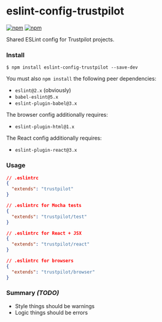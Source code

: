 # eslint-config-trustpilot

[![npm](https://img.shields.io/npm/v/eslint-config-trustpilot.svg)](https://www.npmjs.com/package/eslint-config-trustpilot) [![npm](https://img.shields.io/npm/l/eslint-config-trustpilot.svg)](https://opensource.org/licenses/MIT)

Shared ESLint config for Trustpilot projects.

### Install
```
$ npm install eslint-config-trustpilot --save-dev
```

You must also `npm install` the following peer dependencies:
- `eslint@2.x` (obviously)
- `babel-eslint@5.x`
- `eslint-plugin-babel@3.x`

The browser config additionally requires:
- `eslint-plugin-html@1.x`

The React config additionally requires:
- `eslint-plugin-react@3.x`

### Usage
```json
// .eslintrc
{
  "extends": "trustpilot"
}
```

```json
// .eslintrc for Mocha tests
{
  "extends": "trustpilot/test"
}
```

```json
// .eslintrc for React + JSX
{
  "extends": "trustpilot/react"
}
```

```json
// .eslintrc for browsers
{
  "extends": "trustpilot/browser"
}
```

### Summary *(TODO)*
- Style things should be warnings
- Logic things should be errors
